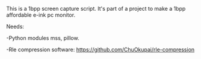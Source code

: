 This is a 1bpp screen capture script. It's part of a project to make a 1bpp affordable e-ink pc monitor.

Needs:

-Python modules mss, pillow.

-Rle compression software: https://github.com/ChuOkupai/rle-compression

